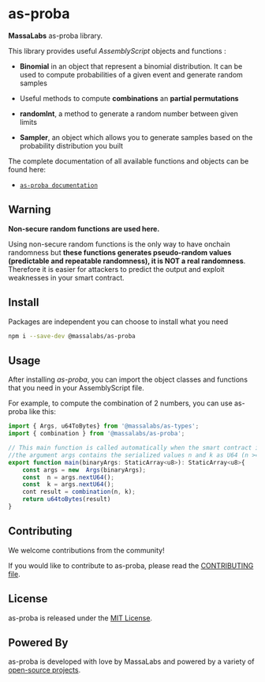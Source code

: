 # as-proba

**MassaLabs** as-proba library.

This library provides useful *AssemblyScript* objects and functions :

- **Binomial** in an object that represent a binomial distribution. It can be used to compute probabilities of a given event and generate random samples

- Useful methods to compute **combinations** an **partial permutations** 

- **randomInt**, a method to generate a random number between given limits

- **Sampler**, an object which allows you to generate samples based on the probability distribution you built

The complete documentation of all available functions and objects can be found here:

- [`as-proba documentation`](https://as-proba.docs.massa.net)

## Warning
**Non-secure random functions are used here.**

Using non-secure random functions is the only way to have onchain randomness but **these functions generates pseudo-random values (predictable and repeatable randomness), it is NOT a real randomness**.
Therefore it is easier for attackers to predict the output and exploit weaknesses in your smart contract.

## Install

Packages are independent you can choose to install what you need

```sh
npm i --save-dev @massalabs/as-proba
```

## Usage
After installing *as-proba*, you can import the object classes and functions that you need in your AssemblyScript file.

For example, to compute the combination of 2 numbers, you can use as-proba like this:
```typescript
import { Args, u64ToBytes} from '@massalabs/as-types';
import { combination } from '@massalabs/as-proba';

// This main function is called automatically when the smart contract is executed by the blockchain.
//the argument args contains the serialized values n and k as U64 (n >= k)
export function main(binaryArgs: StaticArray<u8>): StaticArray<u8>{
	const args = new  Args(binaryArgs);
	const  n = args.nextU64();
	const  k = args.nextU64();
	cont result = combination(n, k);
	return u64toBytes(result)
}
```
## Contributing
We welcome contributions from the community!

If you would like to contribute to as-proba, please read the [CONTRIBUTING file](CONTRIBUTING.md).

## License
as-proba is released under the [MIT License](LICENSE).

## Powered By
as-proba is developed with love by MassaLabs and powered by a variety of [open-source projects](powered-by.md).
